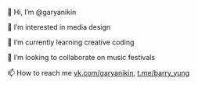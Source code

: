 👋 Hi, I’m @garyanikin

👀 I’m interested in media design

🌱 I’m currently learning creative coding

💞️ I’m looking to collaborate on music festivals

📫 How to reach me [vk.com/garyanikin](https://vk.com/garyanikin), [t.me/barry_yung](https://t.me/barry_yung)

<!---
garyanikin/garyanikin is a ✨ special ✨ repository because its `README.md` (this file) appears on your GitHub profile.
You can click the Preview link to take a look at your changes.
--->
